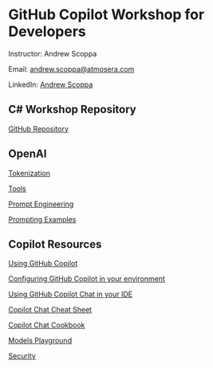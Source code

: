 # GitHub Copilot Workshop for Developers 

Instructor: Andrew Scoppa

Email: andrew.scoppa@atmosera.com

LinkedIn: [Andrew Scoppa](https://www.linkedin.com/in/andrewscoppa/)

## C# Workshop Repository

[GitHub Repository](https://github.com/gh-mentor/c-sharp-workshop)

## OpenAI

[Tokenization](https://microsoft.github.io/Workshop-Interact-with-OpenAI-models/tokenization)

[Tools](https://platform.openai.com/docs/assistants/tools)

[Prompt Engineering](https://platform.openai.com/docs/guides/prompt-engineering)

[Prompting Examples](https://platform.openai.com/docs/examples)

## Copilot Resources

[Using GitHub Copilot](https://docs.github.com/en/copilot/using-github-copilot)

[Configuring GitHub Copilot in your environment](https://docs.github.com/en/copilot/configuring-github-copilot/configuring-github-copilot-in-your-environment)

[Using GitHub Copilot Chat in your IDE](https://docs.github.com/en/copilot/github-copilot-chat/using-github-copilot-chat-in-your-ide)

[Copilot Chat Cheat Sheet](https://docs.github.com/en/copilot/using-github-copilot/copilot-chat/github-copilot-chat-cheat-sheet)

[Copilot Chat Cookbook](https://docs.github.com/en/copilot/copilot-chat-cookbook)

[Models Playground](https://github.com/marketplace/models)

[Security](https://resources.github.com/copilot-trust-center/)

















